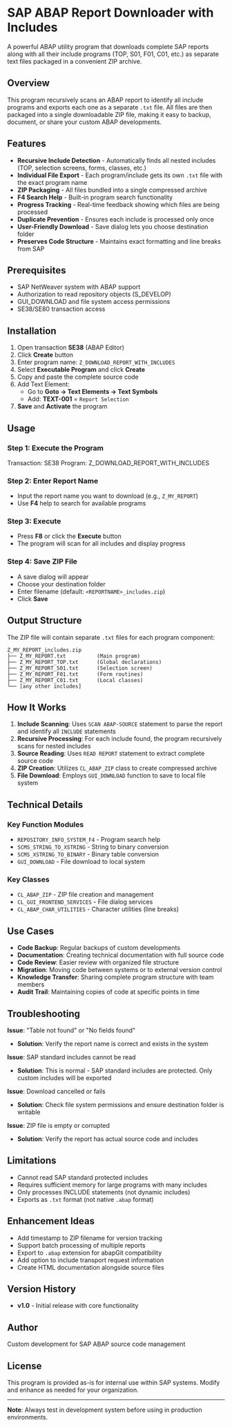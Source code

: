 # SAP ABAP Report Downloader with Includes

A powerful ABAP utility program that downloads complete SAP reports along with all their include programs (TOP, S01, F01, C01, etc.) as separate text files packaged in a convenient ZIP archive.

## Overview

This program recursively scans an ABAP report to identify all include programs and exports each one as a separate `.txt` file. All files are then packaged into a single downloadable ZIP file, making it easy to backup, document, or share your custom ABAP developments.

## Features

- **Recursive Include Detection** - Automatically finds all nested includes (TOP, selection screens, forms, classes, etc.)
- **Individual File Export** - Each program/include gets its own `.txt` file with the exact program name
- **ZIP Packaging** - All files bundled into a single compressed archive
- **F4 Search Help** - Built-in program search functionality
- **Progress Tracking** - Real-time feedback showing which files are being processed
- **Duplicate Prevention** - Ensures each include is processed only once
- **User-Friendly Download** - Save dialog lets you choose destination folder
- **Preserves Code Structure** - Maintains exact formatting and line breaks from SAP

## Prerequisites

- SAP NetWeaver system with ABAP support
- Authorization to read repository objects (S_DEVELOP)
- GUI_DOWNLOAD and file system access permissions
- SE38/SE80 transaction access

## Installation

1. Open transaction **SE38** (ABAP Editor)
2. Click **Create** button
3. Enter program name: `Z_DOWNLOAD_REPORT_WITH_INCLUDES`
4. Select **Executable Program** and click **Create**
5. Copy and paste the complete source code
6. Add Text Element:
   - Go to **Goto → Text Elements → Text Symbols**
   - Add: **TEXT-001** = `Report Selection`
7. **Save** and **Activate** the program

## Usage

### Step 1: Execute the Program

Transaction: SE38
Program: Z_DOWNLOAD_REPORT_WITH_INCLUDES


### Step 2: Enter Report Name
- Input the report name you want to download (e.g., `Z_MY_REPORT`)
- Use **F4** help to search for available programs

### Step 3: Execute
- Press **F8** or click the **Execute** button
- The program will scan for all includes and display progress

### Step 4: Save ZIP File
- A save dialog will appear
- Choose your destination folder
- Enter filename (default: `<REPORTNAME>_includes.zip`)
- Click **Save**

## Output Structure

The ZIP file will contain separate `.txt` files for each program component:

```
Z_MY_REPORT_includes.zip
├── Z_MY_REPORT.txt          (Main program)
├── Z_MY_REPORT_TOP.txt      (Global declarations)
├── Z_MY_REPORT_S01.txt      (Selection screen)
├── Z_MY_REPORT_F01.txt      (Form routines)
├── Z_MY_REPORT_C01.txt      (Local classes)
└── [any other includes]
```


## How It Works

1. **Include Scanning**: Uses `SCAN ABAP-SOURCE` statement to parse the report and identify all `INCLUDE` statements
2. **Recursive Processing**: For each include found, the program recursively scans for nested includes
3. **Source Reading**: Uses `READ REPORT` statement to extract complete source code
4. **ZIP Creation**: Utilizes `CL_ABAP_ZIP` class to create compressed archive
5. **File Download**: Employs `GUI_DOWNLOAD` function to save to local file system

## Technical Details

### Key Function Modules
- `REPOSITORY_INFO_SYSTEM_F4` - Program search help
- `SCMS_STRING_TO_XSTRING` - String to binary conversion
- `SCMS_XSTRING_TO_BINARY` - Binary table conversion
- `GUI_DOWNLOAD` - File download to local system

### Key Classes
- `CL_ABAP_ZIP` - ZIP file creation and management
- `CL_GUI_FRONTEND_SERVICES` - File dialog services
- `CL_ABAP_CHAR_UTILITIES` - Character utilities (line breaks)

## Use Cases

- **Code Backup**: Regular backups of custom developments
- **Documentation**: Creating technical documentation with full source code
- **Code Review**: Easier review with organized file structure
- **Migration**: Moving code between systems or to external version control
- **Knowledge Transfer**: Sharing complete program structure with team members
- **Audit Trail**: Maintaining copies of code at specific points in time

## Troubleshooting

**Issue**: "Table not found" or "No fields found"
- **Solution**: Verify the report name is correct and exists in the system

**Issue**: SAP standard includes cannot be read
- **Solution**: This is normal - SAP standard includes are protected. Only custom includes will be exported

**Issue**: Download cancelled or fails
- **Solution**: Check file system permissions and ensure destination folder is writable

**Issue**: ZIP file is empty or corrupted
- **Solution**: Verify the report has actual source code and includes

## Limitations

- Cannot read SAP standard protected includes
- Requires sufficient memory for large programs with many includes
- Only processes INCLUDE statements (not dynamic includes)
- Exports as `.txt` format (not native `.abap` format)

## Enhancement Ideas

- Add timestamp to ZIP filename for version tracking
- Support batch processing of multiple reports
- Export to `.abap` extension for abapGit compatibility
- Add option to include transport request information
- Create HTML documentation alongside source files

## Version History

- **v1.0** - Initial release with core functionality

## Author

Custom development for SAP ABAP source code management

## License

This program is provided as-is for internal use within SAP systems. Modify and enhance as needed for your organization.

---

**Note**: Always test in development system before using in production environments.
